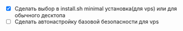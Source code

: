 - [x] Сделать выбор в install.sh minimal установка(для vps) или для обычного десктопа
- [ ] Сделать автонастройку базовой безопасности для vps
